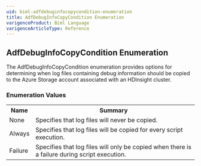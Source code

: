 ```yaml
---
uid: biml-adfdebuginfocopycondition-enumeration
title: AdfDebugInfoCopyCondition Enumeration
varigenceProduct: Biml Language
varigenceArticleType: Reference
---
```


## AdfDebugInfoCopyCondition Enumeration<div class="LanguageSummary"><div class ="SummaryItem">The AdfDebugInfoCopyCondition enumeration provides options for determining when log files containing debug information should be copied to the Azure Storage account associated with an HDInsight cluster.</div></div><div class="EnumValueGroup">### Enumeration Values<table id="EnumValue" class="MemberList"><tbody><tr><th class="MemberNameColumnHeader">Name</th><th class="MemberSummaryColumnHeader">Summary</th></tr><tr class="cd0"><td class="MemberName">None</td><td class="MemberSummary"><div class ="SummaryItem">Specifies that log files will never be copied.</div></td></tr><tr class="cd1"><td class="MemberName">Always</td><td class="MemberSummary"><div class ="SummaryItem">Specifies that log files will be copied for every script execution.</div></td></tr><tr class="cd0"><td class="MemberName">Failure</td><td class="MemberSummary"><div class ="SummaryItem">Specifies that log files will only be copied when there is a failure during script execution.</div></td></tr></tbody></table></div>
